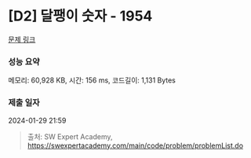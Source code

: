# [D2] 달팽이 숫자 - 1954 

[문제 링크](https://swexpertacademy.com/main/code/problem/problemDetail.do?contestProbId=AV5PobmqAPoDFAUq) 

### 성능 요약

메모리: 60,928 KB, 시간: 156 ms, 코드길이: 1,131 Bytes

### 제출 일자

2024-01-29 21:59



> 출처: SW Expert Academy, https://swexpertacademy.com/main/code/problem/problemList.do